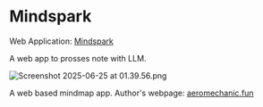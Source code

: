 # Mindspark

Web Application: [Mindspark](https://mindspark-am.vercel.app/)

A web app to prosses note with LLM.

![Screenshot 2025-06-25 at 01.39.56.png](https://s2.loli.net/2025/06/25/nXYTyl5WGVhwP1R.png)

A web based mindmap app. Author's webpage: [aeromechanic.fun](https://aeromechanic.fun)

